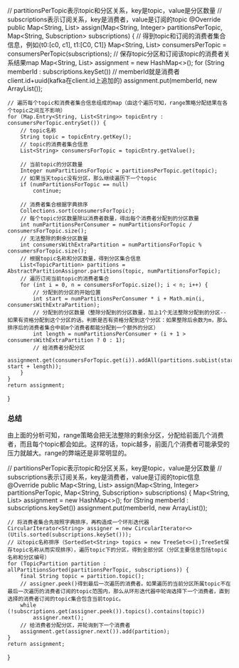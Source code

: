 // partitionsPerTopic表示topic和分区关系，key是topic，value是分区数量
// subscriptions表示订阅关系，key是消费者，value是订阅的topic
@Override
public Map<String, List<TopicPartition>> assign(Map<String, Integer> partitionsPerTopic,
                                                Map<String, Subscription> subscriptions) {
    // 得到topic和订阅的消费者集合信息，例如{t0:[c0, c1], t1:[C0, C1]}
    Map<String, List<String>> consumersPerTopic = consumersPerTopic(subscriptions);
    // 保存topic分区和订阅该topic的消费者关系结果map
    Map<String, List<TopicPartition>> assignment = new HashMap<>();
    for (String memberId : subscriptions.keySet())
        // memberId就是消费者client.id+uuid(kafka在client.id上追加的)
        assignment.put(memberId, new ArrayList<TopicPartition>());

    // 遍历每个topic和消费者集合信息组成的map（由这个遍历可知，range策略分配结果在各个topic之间互不影响）
    for (Map.Entry<String, List<String>> topicEntry : consumersPerTopic.entrySet()) {
        // topic名称
        String topic = topicEntry.getKey();
        // topic的消费者集合信息
        List<String> consumersForTopic = topicEntry.getValue();

        // 当前topic的分区数量
        Integer numPartitionsForTopic = partitionsPerTopic.get(topic);
        // 如果当天topic没有分区，那么继续遍历下一个topic
        if (numPartitionsForTopic == null)
            continue;

        // 消费者集合根据字典排序
        Collections.sort(consumersForTopic);
        // 每个topic分区数量除以消费者数量，得出每个消费者分配到的分区数量
        int numPartitionsPerConsumer = numPartitionsForTopic / consumersForTopic.size();
        // 无法整除的剩余分区数量
        int consumersWithExtraPartition = numPartitionsForTopic % consumersForTopic.size();
        // 根据topic名称和分区数量，得到分区集合信息
        List<TopicPartition> partitions = AbstractPartitionAssignor.partitions(topic, numPartitionsForTopic);
        // 遍历订阅当前topic的消费者集合
        for (int i = 0, n = consumersForTopic.size(); i < n; i++) {
            // 分配到的分区的开始位置
            int start = numPartitionsPerConsumer * i + Math.min(i, consumersWithExtraPartition);
            // 分配到的分区数量（整除分配到的分区数量，加上1个无法整除分配到的分区--如果有资格分配到这个分区的话。判断是否有资格分配到这个分区：如果整除后余数为m，那么排序后的消费者集合中前m个消费者都能分配到一个额外的分区）
            int length = numPartitionsPerConsumer + (i + 1 > consumersWithExtraPartition ? 0 : 1);
            // 给消费者分配分区
            assignment.get(consumersForTopic.get(i)).addAll(partitions.subList(start, start + length));
        }
    }
    return assignment;
}
### 总结
由上面的分析可知，range策略会把无法整除的剩余分区，分配给前面几个消费者，而且每个topic都会如此。这样的话，topic越多，前面几个消费者可能承受的压力就越大。range的弊端还是非常明显的。


// partitionsPerTopic表示topic和分区关系，key是topic，value是分区数量
// subscriptions表示订阅关系，key是消费者，value是订阅的topic信息
@Override
public Map<String, List<TopicPartition>> assign(Map<String, Integer> partitionsPerTopic,
                                                Map<String, Subscription> subscriptions) {
    Map<String, List<TopicPartition>> assignment = new HashMap<>();
    for (String memberId : subscriptions.keySet())
        assignment.put(memberId, new ArrayList<TopicPartition>());

    // 将消费者集合先按照字典排序，再构造成一个环形迭代器
    CircularIterator<String> assigner = new CircularIterator<>(Utils.sorted(subscriptions.keySet()));
    // 以topic名称排序（SortedSet<String> topics = new TreeSet<>();TreeSet保存topic名称从而实现排序），遍历topic下的分区，得到全部分区（分区主要信息包括topic名称和分区编号）
    for (TopicPartition partition : allPartitionsSorted(partitionsPerTopic, subscriptions)) {
        final String topic = partition.topic();
        // assigner.peek()得到最后一次遍历的消费者。如果遍历的当前分区所属topic不在最后一次遍历的消费者订阅的topic范围内，那么从环形迭代器中轮询选择下一个消费者，直到选择的消费者订阅的topic集合包含当前topic。
        while (!subscriptions.get(assigner.peek()).topics().contains(topic))
            assigner.next();
        // 给消费者分配分区，并轮询到下一个消费者
        assignment.get(assigner.next()).add(partition);
    }
    return assignment;
}












